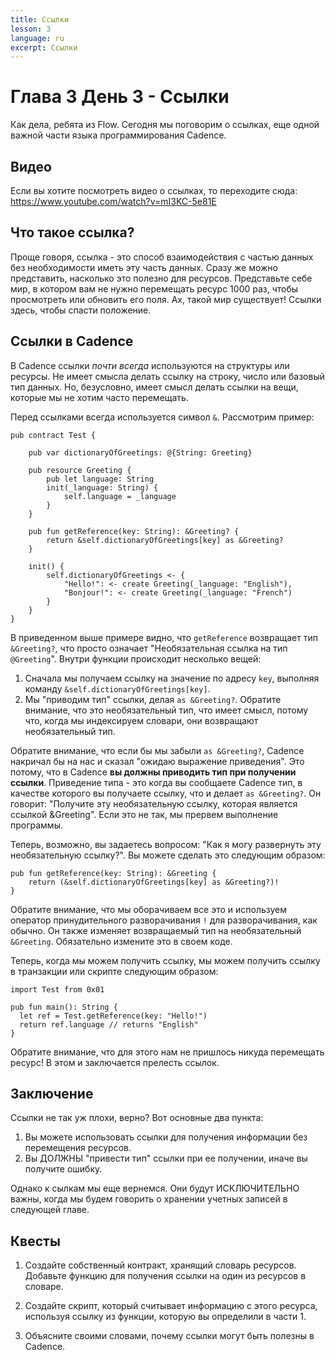 ```yaml
---
title: Ссылки
lesson: 3
language: ru
excerpt: Ссылки
---
```


# Глава 3 День 3 - Ссылки

Как дела, ребята из Flow. Сегодня мы поговорим о ссылках, еще одной важной части языка программирования Cadence.

## Видео

Если вы хотите посмотреть видео о ссылках, то переходите сюда: https://www.youtube.com/watch?v=mI3KC-5e81E

## Что такое ссылка?

Проще говоря, ссылка - это способ взаимодействия с частью данных без необходимости иметь эту часть данных. Сразу же можно представить, насколько это полезно для ресурсов. Представьте себе мир, в котором вам не нужно перемещать ресурс 1000 раз, чтобы просмотреть или обновить его поля. Ах, такой мир существует! Ссылки здесь, чтобы спасти положение.

## Ссылки в Cadence

В Cadence ссылки _почти всегда_ используются на структуры или ресурсы. Не имеет смысла делать ссылку на строку, число или базовый тип данных. Но, безусловно, имеет смысл делать ссылки на вещи, которые мы не хотим часто перемещать.

Перед ссылками всегда используется символ `&`. Рассмотрим пример:

```cadence
pub contract Test {

    pub var dictionaryOfGreetings: @{String: Greeting}

    pub resource Greeting {
        pub let language: String
        init(_language: String) {
            self.language = _language
        }
    }

    pub fun getReference(key: String): &Greeting? {
        return &self.dictionaryOfGreetings[key] as &Greeting?
    }

    init() {
        self.dictionaryOfGreetings <- {
            "Hello!": <- create Greeting(_language: "English"),
            "Bonjour!": <- create Greeting(_language: "French")
        }
    }
}
```

В приведенном выше примере видно, что `getReference` возвращает тип `&Greeting?`, что просто означает "Необязательная ссылка на тип `@Greeting`". Внутри функции происходит несколько вещей:

1. Сначала мы получаем ссылку на значение по адресу `key`, выполняя команду `&self.dictionaryOfGreetings[key]`.
2. Мы "приводим тип" ссылки, делая `as &Greeting?`. Обратите внимание, что это необязательный тип, что имеет смысл, потому что, когда мы индексируем словари, они возвращают необязательный тип.

Обратите внимание, что если бы мы забыли `as &Greeting?`, Cadence накричал бы на нас и сказал "ожидаю выражение приведения". Это потому, что в Cadence **вы должны приводить тип при получении ссылки**. Приведение типа - это когда вы сообщаете Cadence тип, в качестве которого вы получаете ссылку, что и делает `as &Greeting?`. Он говорит: "Получите эту необязательную ссылку, которая является ссылкой &Greeting". Если это не так, мы прервем выполнение программы.

Теперь, возможно, вы задаетесь вопросом: "Как я могу развернуть эту необязательную ссылку?". Вы можете сделать это следующим образом:

```cadence
pub fun getReference(key: String): &Greeting {
    return (&self.dictionaryOfGreetings[key] as &Greeting?)!
}
```

Обратите внимание, что мы оборачиваем все это и используем оператор принудительного разворачивания `!` для разворачивания, как обычно. Он также изменяет возвращаемый тип на необязательный `&Greeting`. Обязательно измените это в своем коде.

Теперь, когда мы можем получить ссылку, мы можем получить ссылку в транзакции или скрипте следующим образом:

```cadence
import Test from 0x01

pub fun main(): String {
  let ref = Test.getReference(key: "Hello!")
  return ref.language // returns "English"
}
```

Обратите внимание, что для этого нам не пришлось никуда перемещать ресурс! В этом и заключается прелесть ссылок.

## Заключение

Ссылки не так уж плохи, верно? Вот основные два пункта:

1. Вы можете использовать ссылки для получения информации без перемещения ресурсов.
2. Вы ДОЛЖНЫ "привести тип" ссылки при ее получении, иначе вы получите ошибку.

Однако к сылкам мы еще вернемся. Они будут ИСКЛЮЧИТЕЛЬНО важны, когда мы будем говорить о хранении учетных записей в следующей главе.

## Квесты

1. Создайте собственный контракт, хранящий словарь ресурсов. Добавьте функцию для получения ссылки на один из ресурсов в словаре.

2. Создайте скрипт, который считывает информацию с этого ресурса, используя ссылку из функции, которую вы определили в части 1.

3. Объясните своими словами, почему ссылки могут быть полезны в Cadence.
